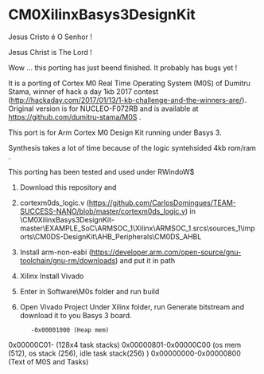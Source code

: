 # CM0XilinxBasys3DesignKit

Jesus Cristo é O Senhor !

Jesus Christ is The Lord !

Wow ... this porting has just beend finished. It probably has bugs yet ! 

It is a porting of Cortex M0 Real Time Operating System (M0S) of Dumitru Stama, winner of hack a day 1kb 2017 contest (http://hackaday.com/2017/01/13/1-kb-challenge-and-the-winners-are/). Original version is for NUCLEO-F072RB and is available at https://github.com/dumitru-stama/M0S .

This port is for Arm Cortex M0 Design Kit running under Basys 3.

Synthesis takes a lot of time because of the logic syntehsided 4kb rom/ram .


This porting has been tested and used under RWindoW$

1. Download this repository and
2. cortexm0ds_logic.v (https://github.com/CarlosDomingues/TEAM-SUCCESS-NANO/blob/master/cortexm0ds_logic.v) in \CM0XilinxBasys3DesignKit-master\EXAMPLE_SoC\ARMSOC_1\Xilinx\ARMSOC_1.srcs\sources_1\imports\CM0DS-DesignKit\AHB_Peripherals\CM0DS_AHBL

2. Install arm-non-eabi (https://developer.arm.com/open-source/gnu-toolchain/gnu-rm/downloads) and put it in path

3. Xilinx Install Vivado

4. Enter in Software\M0s folder and run build

5. Open Vivado Project Under Xilinx folder, run Generate bitstream and download it to you Basys 3 board.




          -0x00001000 (Heap mem)
0x00000C01-           (128x4 task stacks)
0x00000801-0x00000C00 (os mem (512), os stack (256), idle task stack(256) )
0x00000000-0x00000800 (Text of M0S and Tasks)



